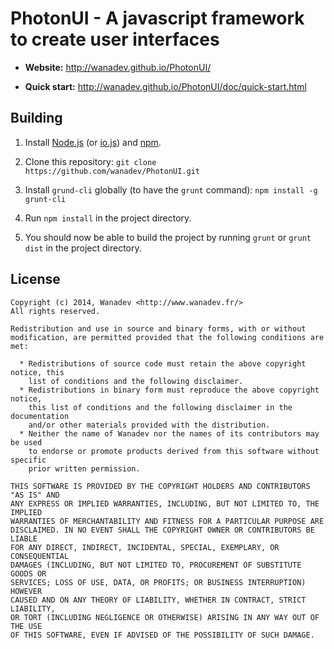 # PhotonUI - A javascript framework to create user interfaces

* **Website:** http://wanadev.github.io/PhotonUI/

* **Quick start:** http://wanadev.github.io/PhotonUI/doc/quick-start.html


## Building

  1. Install [Node.js](https://nodejs.org/) (or [io.js](https://iojs.org/)) and [npm](http://npmjs.org).

  2. Clone this repository: `git clone https://github.com/wanadev/PhotonUI.git`

  3. Install `grund-cli` globally (to have the `grunt` command): `npm install -g grunt-cli`

  4. Run `npm install` in the project directory.

  5. You should now be able to build the project by running `grunt` or `grunt dist` in the project directory.


## License

```
Copyright (c) 2014, Wanadev <http://www.wanadev.fr/>
All rights reserved.

Redistribution and use in source and binary forms, with or without
modification, are permitted provided that the following conditions are met:

  * Redistributions of source code must retain the above copyright notice, this
    list of conditions and the following disclaimer.
  * Redistributions in binary form must reproduce the above copyright notice,
    this list of conditions and the following disclaimer in the documentation
    and/or other materials provided with the distribution.
  * Neither the name of Wanadev nor the names of its contributors may be used
    to endorse or promote products derived from this software without specific
    prior written permission.

THIS SOFTWARE IS PROVIDED BY THE COPYRIGHT HOLDERS AND CONTRIBUTORS "AS IS" AND
ANY EXPRESS OR IMPLIED WARRANTIES, INCLUDING, BUT NOT LIMITED TO, THE IMPLIED
WARRANTIES OF MERCHANTABILITY AND FITNESS FOR A PARTICULAR PURPOSE ARE
DISCLAIMED. IN NO EVENT SHALL THE COPYRIGHT OWNER OR CONTRIBUTORS BE LIABLE
FOR ANY DIRECT, INDIRECT, INCIDENTAL, SPECIAL, EXEMPLARY, OR CONSEQUENTIAL
DAMAGES (INCLUDING, BUT NOT LIMITED TO, PROCUREMENT OF SUBSTITUTE GOODS OR
SERVICES; LOSS OF USE, DATA, OR PROFITS; OR BUSINESS INTERRUPTION) HOWEVER
CAUSED AND ON ANY THEORY OF LIABILITY, WHETHER IN CONTRACT, STRICT LIABILITY,
OR TORT (INCLUDING NEGLIGENCE OR OTHERWISE) ARISING IN ANY WAY OUT OF THE USE
OF THIS SOFTWARE, EVEN IF ADVISED OF THE POSSIBILITY OF SUCH DAMAGE.
```
